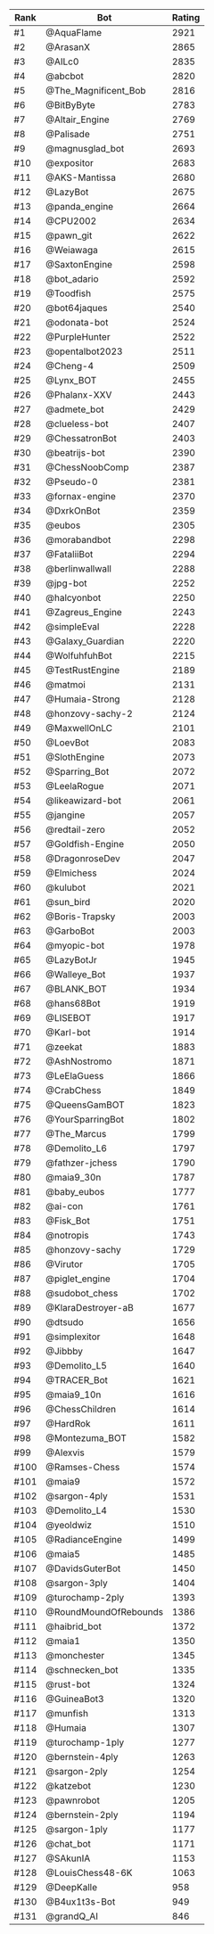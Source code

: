 Rank|Bot|Rating
---|---|---
#1|@AquaFlame|2921
#2|@ArasanX|2865
#3|@AILc0|2835
#4|@abcbot|2820
#5|@The_Magnificent_Bob|2816
#6|@BitByByte|2783
#7|@Altair_Engine|2769
#8|@Palisade|2751
#9|@magnusglad_bot|2693
#10|@expositor|2683
#11|@AKS-Mantissa|2680
#12|@LazyBot|2675
#13|@panda_engine|2664
#14|@CPU2002|2634
#15|@pawn_git|2622
#16|@Weiawaga|2615
#17|@SaxtonEngine|2598
#18|@bot_adario|2592
#19|@Toodfish|2575
#20|@bot64jaques|2540
#21|@odonata-bot|2524
#22|@PurpleHunter|2522
#23|@opentalbot2023|2511
#24|@Cheng-4|2509
#25|@Lynx_BOT|2455
#26|@Phalanx-XXV|2443
#27|@admete_bot|2429
#28|@clueless-bot|2407
#29|@ChessatronBot|2403
#30|@beatrijs-bot|2390
#31|@ChessNoobComp|2387
#32|@Pseudo-0|2381
#33|@fornax-engine|2370
#34|@DxrkOnBot|2359
#35|@eubos|2305
#36|@morabandbot|2298
#37|@FataliiBot|2294
#38|@berlinwallwall|2288
#39|@jpg-bot|2252
#40|@halcyonbot|2250
#41|@Zagreus_Engine|2243
#42|@simpleEval|2228
#43|@Galaxy_Guardian|2220
#44|@WolfuhfuhBot|2215
#45|@TestRustEngine|2189
#46|@matmoi|2131
#47|@Humaia-Strong|2128
#48|@honzovy-sachy-2|2124
#49|@MaxwellOnLC|2101
#50|@LoevBot|2083
#51|@SlothEngine|2073
#52|@Sparring_Bot|2072
#53|@LeelaRogue|2071
#54|@likeawizard-bot|2061
#55|@jangine|2057
#56|@redtail-zero|2052
#57|@Goldfish-Engine|2050
#58|@DragonroseDev|2047
#59|@Elmichess|2024
#60|@kulubot|2021
#61|@sun_bird|2020
#62|@Boris-Trapsky|2003
#63|@GarboBot|2003
#64|@myopic-bot|1978
#65|@LazyBotJr|1945
#66|@Walleye_Bot|1937
#67|@BLANK_BOT|1934
#68|@hans68Bot|1919
#69|@LISEBOT|1917
#70|@Karl-bot|1914
#71|@zeekat|1883
#72|@AshNostromo|1871
#73|@LeElaGuess|1866
#74|@CrabChess|1849
#75|@QueensGamBOT|1823
#76|@YourSparringBot|1802
#77|@The_Marcus|1799
#78|@Demolito_L6|1797
#79|@fathzer-jchess|1790
#80|@maia9_30n|1787
#81|@baby_eubos|1777
#82|@ai-con|1761
#83|@Fisk_Bot|1751
#84|@notropis|1743
#85|@honzovy-sachy|1729
#86|@Virutor|1705
#87|@piglet_engine|1704
#88|@sudobot_chess|1702
#89|@KlaraDestroyer-aB|1677
#90|@dtsudo|1656
#91|@simplexitor|1648
#92|@Jibbby|1647
#93|@Demolito_L5|1640
#94|@TRACER_Bot|1621
#95|@maia9_10n|1616
#96|@ChessChildren|1614
#97|@HardRok|1611
#98|@Montezuma_BOT|1582
#99|@Alexvis|1579
#100|@Ramses-Chess|1574
#101|@maia9|1572
#102|@sargon-4ply|1531
#103|@Demolito_L4|1530
#104|@yeoldwiz|1510
#105|@RadianceEngine|1499
#106|@maia5|1485
#107|@DavidsGuterBot|1450
#108|@sargon-3ply|1404
#109|@turochamp-2ply|1393
#110|@RoundMoundOfRebounds|1386
#111|@haibrid_bot|1372
#112|@maia1|1350
#113|@monchester|1345
#114|@schnecken_bot|1335
#115|@rust-bot|1324
#116|@GuineaBot3|1320
#117|@munfish|1313
#118|@Humaia|1307
#119|@turochamp-1ply|1277
#120|@bernstein-4ply|1263
#121|@sargon-2ply|1254
#122|@katzebot|1230
#123|@pawnrobot|1205
#124|@bernstein-2ply|1194
#125|@sargon-1ply|1177
#126|@chat_bot|1171
#127|@SAkunIA|1153
#128|@LouisChess48-6K|1063
#129|@DeepKalle|958
#130|@B4ux1t3s-Bot|949
#131|@grandQ_AI|846
